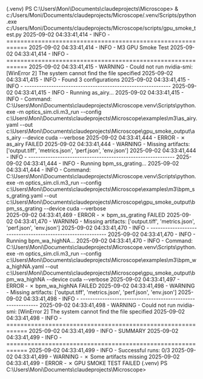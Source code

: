 (.venv) PS C:\Users\Moni\Documents\claudeprojects\Microscope> & c:/Users/Moni/Documents/claudeprojects/Microscope/.venv/Scripts/python.exe c:/Users/Moni/Documents/claudeprojects/Microscope/scripts/gpu_smoke_test.py
2025-09-02 04:33:41,414 - INFO - ============================================================
2025-09-02 04:33:41,414 - INFO - M3 GPU Smoke Test
2025-09-02 04:33:41,414 - INFO - ============================================================
2025-09-02 04:33:41,415 - WARNING - Could not run nvidia-smi: [WinError 2] The system cannot find the file specified
2025-09-02 04:33:41,415 - INFO - Found 3 configurations
2025-09-02 04:33:41,415 - INFO - ------------------------------------------------------------
2025-09-02 04:33:41,415 - INFO - Running as_airy...
2025-09-02 04:33:41,415 - INFO - Command: C:\Users\Moni\Documents\claudeprojects\Microscope\.venv\Scripts\python.exe -m optics_sim.cli.m3_run --config c:\Users\Moni\Documents\claudeprojects\Microscope\examples\m3\as_airy.yaml --out c:\Users\Moni\Documents\claudeprojects\Microscope\gpu_smoke_output\as_airy --device cuda --verbose
2025-09-02 04:33:41,444 - ERROR - ✗ as_airy FAILED
2025-09-02 04:33:41,444 - WARNING -   Missing artifacts: ['output.tiff', 'metrics.json', 'perf.json', 'env.json']
2025-09-02 04:33:41,444 - INFO - ------------------------------------------------------------
2025-09-02 04:33:41,444 - INFO - Running bpm_ss_grating...
2025-09-02 04:33:41,444 - INFO - Command: C:\Users\Moni\Documents\claudeprojects\Microscope\.venv\Scripts\python.exe -m optics_sim.cli.m3_run --config c:\Users\Moni\Documents\claudeprojects\Microscope\examples\m3\bpm_ss_grating.yaml --out c:\Users\Moni\Documents\claudeprojects\Microscope\gpu_smoke_output\bpm_ss_grating --device cuda --verbose        
2025-09-02 04:33:41,469 - ERROR - ✗ bpm_ss_grating FAILED
2025-09-02 04:33:41,470 - WARNING -   Missing artifacts: ['output.tiff', 'metrics.json', 'perf.json', 'env.json']
2025-09-02 04:33:41,470 - INFO - ------------------------------------------------------------
2025-09-02 04:33:41,470 - INFO - Running bpm_wa_highNA...
2025-09-02 04:33:41,470 - INFO - Command: C:\Users\Moni\Documents\claudeprojects\Microscope\.venv\Scripts\python.exe -m optics_sim.cli.m3_run --config c:\Users\Moni\Documents\claudeprojects\Microscope\examples\m3\bpm_wa_highNA.yaml --out c:\Users\Moni\Documents\claudeprojects\Microscope\gpu_smoke_output\bpm_wa_highNA --device cuda --verbose
2025-09-02 04:33:41,497 - ERROR - ✗ bpm_wa_highNA FAILED
2025-09-02 04:33:41,498 - WARNING -   Missing artifacts: ['output.tiff', 'metrics.json', 'perf.json', 'env.json']
2025-09-02 04:33:41,498 - INFO - ------------------------------------------------------------
2025-09-02 04:33:41,498 - WARNING - Could not run nvidia-smi: [WinError 2] The system cannot find the file specified
2025-09-02 04:33:41,498 - INFO - ============================================================
2025-09-02 04:33:41,499 - INFO - SUMMARY
2025-09-02 04:33:41,499 - INFO - ============================================================
2025-09-02 04:33:41,499 - INFO - Successful runs: 0/3
2025-09-02 04:33:41,499 - WARNING - ✗ Some artifacts missing
2025-09-02 04:33:41,499 - ERROR - ✗ GPU SMOKE TEST FAILED
(.venv) PS C:\Users\Moni\Documents\claudeprojects\Microscope> 